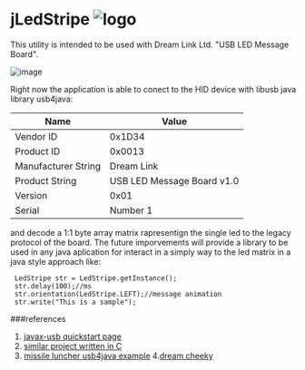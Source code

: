 # jLedStripe               ![logo](https://cloud.githubusercontent.com/assets/1318102/23132748/e6f0c56c-f78e-11e6-801b-a0fc4f761cc8.png) 

This utility is intended to be used with Dream Link Ltd. "USB LED Message Board". 

![image](https://cloud.githubusercontent.com/assets/1318102/23132181/14c09758-f78d-11e6-91b6-b2085a39bfe0.png)

Right now the application is able to conect to the HID device with libusb java library usb4java: 

|Name                | Value |
|--------------------|-------|
|Vendor ID           | 0x1D34|
|Product ID          | 0x0013|
|Manufacturer String |Dream Link|
|Product String      |USB LED Message Board v1.0|
|Version             | 0x01|
|Serial              |Number 1| 

and decode a 1:1 byte array matrix rapresentign the single led to the legacy protocol of the board.
The future imporvements will provide a library to be used in any java aplication for interact in a simply way to the led matrix in a java style approach like:

```
 LedStripe str = LedStripe.getInstance();
 str.delay(100);//ms
 str.orientation(LedStripe.LEFT);//message animation
 str.write("This is a sample");
```


###references
1. [javax-usb quickstart page](http://usb4java.org/quickstart/javax-usb.html)
2. [similar project written in C](https://github.com/dingram/led-display)
3. [missile luncher usb4java example](https://github.com/usb4java/usb4java-javax-examples/blob/master/src/main/java/org/usb4java/javax/examples/MissileLauncher.java)
4.[dream cheeky](http://dreamcheeky.com/led-message-board)
